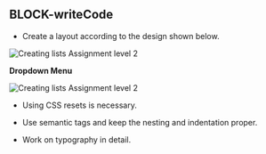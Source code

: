 ## BLOCK-writeCode

- Create a layout according to the design shown below.

![Creating lists Assignment level 2](https://raw.githubusercontent.com/suraj122/AC-STYLE-images/master/lists/ex-2.png)

**Dropdown Menu**

![Creating lists Assignment level 2](https://raw.githubusercontent.com/suraj122/AC-STYLE-images/master/lists/ex-2-dropdown.png)

- Using CSS resets is necessary.

- Use semantic tags and keep the nesting and indentation proper.

- Work on typography in detail.
